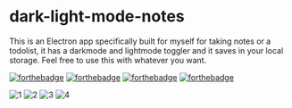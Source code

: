 # dark-light-mode-notes
 This is an Electron app specifically built for myself for taking notes or a todolist, it has a darkmode and lightmode toggler and it saves in your local storage. Feel free to use this with whatever you want.

[![forthebadge](https://forthebadge.com/images/badges/built-with-love.svg)](https://forthebadge.com)
[![forthebadge](https://forthebadge.com/images/badges/uses-html.svg)](https://forthebadge.com)
[![forthebadge](https://forthebadge.com/images/badges/uses-css.svg)](https://forthebadge.com)
[![forthebadge](https://forthebadge.com/images/badges/made-with-javascript.svg)](https://forthebadge.com)

![1](https://user-images.githubusercontent.com/79361847/151659523-64f207d3-caf5-414f-bb28-a2bdbacc14c6.png)
![2](https://user-images.githubusercontent.com/79361847/151659527-b40e8864-6d5e-433c-84ec-9df9719bddb0.png)
![3](https://user-images.githubusercontent.com/79361847/151659530-843d23b6-1e85-47b3-a16b-ffb25dea1940.png)
![4](https://user-images.githubusercontent.com/79361847/151659534-5c450d9f-3e83-4ef9-9572-77d8709ad428.png)
